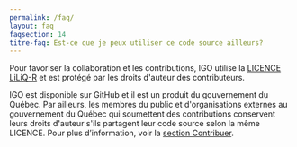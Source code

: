 ```yaml
---
permalink: /faq/
layout: faq
faqsection: 14
titre-faq: Est-ce que je peux utiliser ce code source ailleurs?
---
```


Pour favoriser la collaboration et les contributions, IGO utilise la [LICENCE LiLiQ-R](https://github.com/infra-geo-ouverte/igo/blob/master/LICENCE.txt) et est protégé par les droits d'auteur des contributeurs. 

IGO est disponible sur GitHub et il est un produit du gouvernement du Québec. Par ailleurs, les membres du public et d'organisations externes au gouvernement du Québec qui soumettent des contributions conservent leurs droits d'auteur s'ils partagent leur code source selon la même LICENCE. Pour plus d’information, voir la [section Contribuer](/site-web/contribuer).
